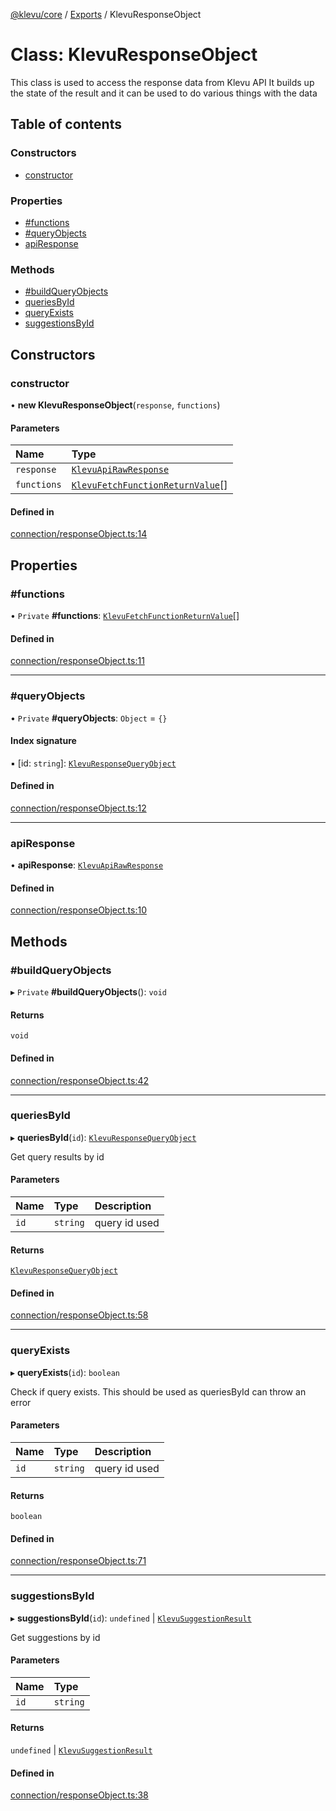 [@klevu/core]() / [Exports](../modules.md) / KlevuResponseObject

# Class: KlevuResponseObject

This class is used to access the response data from Klevu API
It builds up the state of the result and it can be used to do various things with the data

## Table of contents

### Constructors

- [constructor](KlevuResponseObject.md#constructor)

### Properties

- [#functions](KlevuResponseObject.md##functions)
- [#queryObjects](KlevuResponseObject.md##queryobjects)
- [apiResponse](KlevuResponseObject.md#apiresponse)

### Methods

- [#buildQueryObjects](KlevuResponseObject.md##buildqueryobjects)
- [queriesById](KlevuResponseObject.md#queriesbyid)
- [queryExists](KlevuResponseObject.md#queryexists)
- [suggestionsById](KlevuResponseObject.md#suggestionsbyid)

## Constructors

### constructor

• **new KlevuResponseObject**(`response`, `functions`)

#### Parameters

| Name | Type |
| :------ | :------ |
| `response` | [`KlevuApiRawResponse`](../modules.md#klevuapirawresponse) |
| `functions` | [`KlevuFetchFunctionReturnValue`](../modules.md#klevufetchfunctionreturnvalue)[] |

#### Defined in

[connection/responseObject.ts:14](https://github.com/klevultd/frontend-sdk/blob/492d3760/packages/klevu-core/src/connection/responseObject.ts#L14)

## Properties

### #functions

• `Private` **#functions**: [`KlevuFetchFunctionReturnValue`](../modules.md#klevufetchfunctionreturnvalue)[]

#### Defined in

[connection/responseObject.ts:11](https://github.com/klevultd/frontend-sdk/blob/492d3760/packages/klevu-core/src/connection/responseObject.ts#L11)

___

### #queryObjects

• `Private` **#queryObjects**: `Object` = `{}`

#### Index signature

▪ [id: `string`]: [`KlevuResponseQueryObject`](KlevuResponseQueryObject.md)

#### Defined in

[connection/responseObject.ts:12](https://github.com/klevultd/frontend-sdk/blob/492d3760/packages/klevu-core/src/connection/responseObject.ts#L12)

___

### apiResponse

• **apiResponse**: [`KlevuApiRawResponse`](../modules.md#klevuapirawresponse)

#### Defined in

[connection/responseObject.ts:10](https://github.com/klevultd/frontend-sdk/blob/492d3760/packages/klevu-core/src/connection/responseObject.ts#L10)

## Methods

### #buildQueryObjects

▸ `Private` **#buildQueryObjects**(): `void`

#### Returns

`void`

#### Defined in

[connection/responseObject.ts:42](https://github.com/klevultd/frontend-sdk/blob/492d3760/packages/klevu-core/src/connection/responseObject.ts#L42)

___

### queriesById

▸ **queriesById**(`id`): [`KlevuResponseQueryObject`](KlevuResponseQueryObject.md)

Get query results by id

#### Parameters

| Name | Type | Description |
| :------ | :------ | :------ |
| `id` | `string` | query id used |

#### Returns

[`KlevuResponseQueryObject`](KlevuResponseQueryObject.md)

#### Defined in

[connection/responseObject.ts:58](https://github.com/klevultd/frontend-sdk/blob/492d3760/packages/klevu-core/src/connection/responseObject.ts#L58)

___

### queryExists

▸ **queryExists**(`id`): `boolean`

Check if query exists. This should be used as queriesById can throw an error

#### Parameters

| Name | Type | Description |
| :------ | :------ | :------ |
| `id` | `string` | query id used |

#### Returns

`boolean`

#### Defined in

[connection/responseObject.ts:71](https://github.com/klevultd/frontend-sdk/blob/492d3760/packages/klevu-core/src/connection/responseObject.ts#L71)

___

### suggestionsById

▸ **suggestionsById**(`id`): `undefined` \| [`KlevuSuggestionResult`](../modules.md#klevusuggestionresult)

Get suggestions by id

#### Parameters

| Name | Type |
| :------ | :------ |
| `id` | `string` |

#### Returns

`undefined` \| [`KlevuSuggestionResult`](../modules.md#klevusuggestionresult)

#### Defined in

[connection/responseObject.ts:38](https://github.com/klevultd/frontend-sdk/blob/492d3760/packages/klevu-core/src/connection/responseObject.ts#L38)
